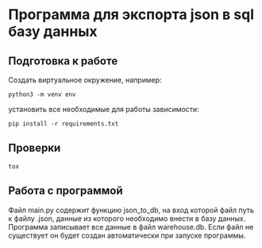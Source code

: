 # Программа для экспорта json в sql базу данных

## Подготовка к работе

Создать виртуальное окружение,
например:

```
python3 -m venv env
```

установить все необходимые для работы зависимости:

```
pip install -r requirements.txt
```

## Проверки

```
tox
```

## Работа с программой

Файл main.py содержит функцию json_to_db, на вход которой файл путь к файлу .json, данные из которого необходимо внести в базу данных. Программа записывает все данные в файл warehouse.db. Если файл не существует он будет создан автоматически при запуске программы.